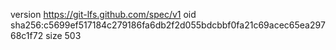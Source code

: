 version https://git-lfs.github.com/spec/v1
oid sha256:c5699ef517184c279186fa6db2f2d055bdcbbf0fa21c69acec65ea29768c1f72
size 503
